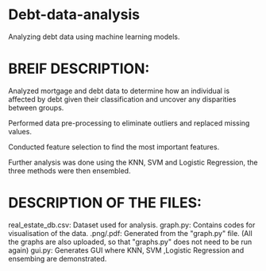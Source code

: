 # Debt-data-analysis
Analyzing debt data using machine learning models.

# BREIF DESCRIPTION:
Analyzed mortgage and debt data to determine how an individual is affected by debt given their classification and uncover any disparities between groups.

Performed data pre-processing to eliminate outliers and replaced missing values.

Conducted feature selection to find the most important features.

Further analysis was done using the KNN, SVM and Logistic Regression, the three methods were then ensembled.

# DESCRIPTION OF THE FILES:
real_estate_db.csv: Dataset used for analysis.
graph.py: Contains codes for visualisation of the data.
.png/.pdf: Generated from the "graph.py" file. (All the graphs are also uploaded, so that "graphs.py" does not need to be run again)
gui.py: Generates GUI where KNN, SVM ,Logistic Regression and ensembing are demonstrated.
